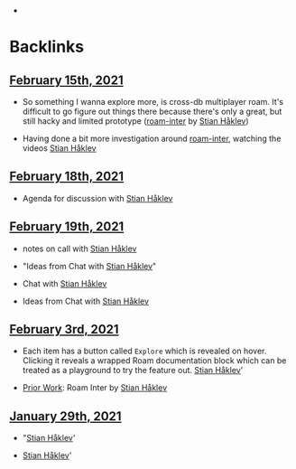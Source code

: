 - 

# Backlinks
## [February 15th, 2021](<February 15th, 2021.md>)
- So something I wanna explore more, is cross-db multiplayer roam. It's difficult to go figure out things there because there's only a great, but still hacky and limited prototype ([roam-inter](<roam-inter.md>) by [Stian Håklev](<Stian Håklev.md>))

- Having done a bit more investigation around [roam-inter](<roam-inter.md>), watching the videos [Stian Håklev](<Stian Håklev.md>)

## [February 18th, 2021](<February 18th, 2021.md>)
- Agenda for discussion with [Stian Håklev](<Stian Håklev.md>)

## [February 19th, 2021](<February 19th, 2021.md>)
- notes on call with [Stian Håklev](<Stian Håklev.md>)

- "Ideas from Chat with [Stian Håklev](<Stian Håklev.md>)"

- Chat with [Stian Håklev](<Stian Håklev.md>)

- Ideas from Chat with [Stian Håklev](<Stian Håklev.md>)

## [February 3rd, 2021](<February 3rd, 2021.md>)
- Each item has a button called `Explore`  which is revealed on hover. Clicking it reveals a wrapped Roam documentation block which can be treated as a playground to try the feature out. [Stian Håklev](<Stian Håklev.md>)'

- [Prior Work](<Prior Work.md>): Roam Inter by [Stian Håklev](<Stian Håklev.md>)

## [January 29th, 2021](<January 29th, 2021.md>)
- "[Stian Håklev](<Stian Håklev.md>)'

- [Stian Håklev](<Stian Håklev.md>)'

